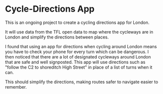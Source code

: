 # Cycle-Directions App

This is an ongoing project to create a cycling directions app for London.

It will use data from the TFL open data to map where the cycleways are in London and simplify the directions between places.

I found that using an app for directions when cycling around London means you have to check your phone for every turn which can be dangerous. I then noticed that there are a lot of designated cycleways around London that are safe and well signposted. This app will use directions such as "follow the C2 to shoreditch High Street" in place of a list of turns when it can.

This should simplify the directions, making routes safer to navigate easier to remember.
